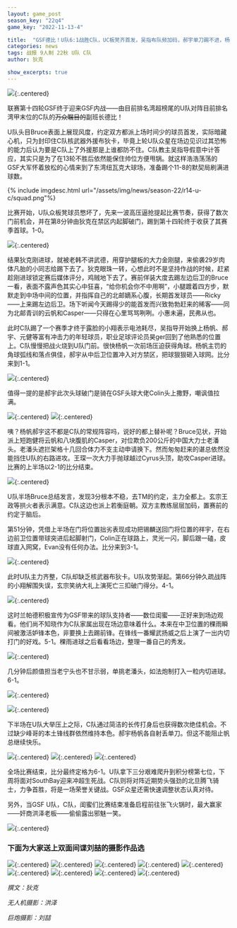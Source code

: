 ```yaml
---
layout: game_post
season_key: "22q4"
game_key: "2022-11-13-4"

title:  "GSF德比！U队6:1战胜C队，UC板凳齐首发，吴指布队频加码，郝宇单刀踢不进，杨帆跳水笑哈哈"
categories: news
tags: 战报 9人制 22秋 U队 C队
author: 狄克

show_excerpts: true
---
```


![](/assets/img/news/season-22/r14-u-c/GSF-Derby-Poster.jpg){:.centered}

<!--more-->

联赛第十四轮GSF终于迎来GSF内战——由目前排名湾超榜尾的U队对阵目前排名湾甲末位的C队的~~万众瞩目的~~副班长德比！

U队头目Bruce表面上展现风度，约定双方都派上场时间少的球员首发，实际暗藏心机，只为封印住C队核武器外援布狄卡，毕竟上轮U队众星在场边见识过其恐怖的能力后认为要是C队上了外援那是上谁都防不住。C队教主吴指导假意中计答应，其实只是为了在13轮不胜后依然能保住帅位方便甩锅。就这样浩浩荡荡的GSF大军怀着放松的心情来到了东湾纽瓦克大球场，准备踢个11-8的默契局刷满进球数。

{% include imgdesc.html url="/assets/img/news/season-22/r14-u-c/squad.png"%}

比赛开始，U队众板凳球员憋坏了，先来一波高压逼抢提起比赛节奏，获得了数次门前机会，并在第8分钟由狄克在禁区内起脚破门，踢到第十四轮终于收获了其赛季首球。1-0。

![](/assets/img/news/season-22/r14-u-c/1-0.gif){:.centered}

结果狄克刚进球，就被老韩不讲武德，用穿护腿板的大力金刚腿，来偷袭29岁肉体凡胎的小同志给踢下去了。狄克眼珠一转，心想此时不是坚持作战的时候，赶紧趁刚进球锁定赛后媒体评分，鸡贼地下去了。赛前佯装大度去踢左边后卫的Bruce一看，表面不露声色其实心中狂喜，“给你机会你不中用啊”，小腿踱着四方步，默默走到中场中间的位置，并指挥自己的北邮嫡系心腹，长期首发球员——Ricky——上来踢左边后卫。场下听闻今天踢得少的能首发而兴致勃勃赶来的稀客——同为北邮青训的云帆和Casper——只得在心里骂骂咧咧。小惠未遍，民弗从也。

此时C队踢了一个赛季才终于露脸的小翔表示电池耗尽，吴指导开始换上杨帆、郝宇、元健等富有冲击力的年轻球员，职业足球评论员昊ger回到了他熟悉的位置上。C队慢慢把战火烧到U队门前。很快杨帆一次前场压迫获得角球。杨帆主罚的角球弧线和落点俱佳，郝宇从中后卫位置冲入对方禁区，把球狠狠砸入球网。比分来到1-1。

![](/assets/img/news/season-22/r14-u-c/1-1.gif){:.centered}

值得一提的是郝宇此次头球破门是骑在GSF头球大佬Colin头上撒野，嘲讽值拉满。

![](/assets/img/news/season-22/r14-u-c/haoyu1.jpg){:.centered}
![](/assets/img/news/season-22/r14-u-c/haoyu2.jpg){:.centered}

咦？杨帆郝宇这不都是C队的常规阵容吗，说好的都上替补呢？Bruce见状，开始派上短跑健将云帆和八块腹肌的Casper，对位欺负200公斤的中国大力士老潘头。老潘头遮拦架格十几回合体力不支主动申请换下。然而匆匆赶来的谌总依然没能挡住U队的右路进攻。王琛一次大力手抛球越过Cyrus头顶，助攻Casper进球。比赛的上半场以2-1的比分结束。

![](/assets/img/news/season-22/r14-u-c/2-1.gif){:.centered}

U队半场Bruce总结发言，发现3分根本不稳，去TM的约定，主力全都上。玄宗王政等拱火者表示满意。C队这边也派上若衡庭朝。双方主教练层层加码，置赛前的约定于脑后。

第51分钟，凭借上半场在门将位置拙劣表现成功把锡麟送回门将位置的祥宇，在右边前卫位置带球突进后起脚射门，Colin正在球路上，灵光一闪，脚后跟一磕，皮球直入网窝，Evan没有任何办法。比分来到3-1。

![](/assets/img/news/season-22/r14-u-c/3-1.gif){:.centered}

此时U队主力齐整，C队却缺乏核武器布狄卡。U队攻势渐起。第66分钟久疏战阵的小翔解围失误，玄宗笑纳大礼上演死亡三扣破门得分。4-1。

![](/assets/img/news/season-22/r14-u-c/4-1.gif){:.centered}

这时兰帕德积极宣传为GSF带来的球队支持者——数位闺蜜——正好来到场边观看。他们尚不知晓作为C队家属出现在场边意味着什么。本来在中卫位置的稞雨瞬间被激活妒锋本色，非要换上去踢前锋。在锋线一番耀武扬威之后上演了一出内切打门的好戏。5-1。稞雨进球之后看看场边，整理一番自己的秀发。

![](/assets/img/news/season-22/r14-u-c/5-1.gif){:.centered}

几分钟后颜值担当老宁头也不甘示弱，单挑老潘头，如法炮制打入一粒内切进球。6-1。

![](/assets/img/news/season-22/r14-u-c/6-1.gif){:.centered}

![](/assets/img/news/season-22/r14-u-c/laoningtou.jpg){:.centered}

下半场在U队大举压上之际，C队通过简洁的长传打身后也获得数次绝佳机会。不过缺少峰哥的本土锋线群依然维持本色。郝宇杨帆各自射丢单刀。但这不能阻止帆总继续快乐。

![](/assets/img/news/season-22/r14-u-c/haoyu3.jpg){:.centered}
![](/assets/img/news/season-22/r14-u-c/yangfan0.jpg){:.centered}
![](/assets/img/news/season-22/r14-u-c/yangfan1.jpg){:.centered}

全场比赛结束，比分最终定格为6-1。U队拿下三分艰难爬升到积分榜第七位，下周将面对SouthBay迎来冲超生死战。C队则将对阵近期势头强劲的北旦腾飞骑士，力争首胜，将是一场荣誉关键战。GSF众星还需快速调整状态认真对待。

另外，当GSF U队，C队，闺蜜们比赛结束准备启程前往张飞火锅时，最大赢家——奸商洪泽老板——偷偷露出邪魅一笑。

![](/assets/img/news/season-22/r14-u-c/hongze.jpg){:.centered}

### 下面为大家送上双面间谍刘喆的摄影作品选

![](/assets/img/news/season-22/r14-u-c/p1.jpg){:.centered}
![](/assets/img/news/season-22/r14-u-c/p2.jpg){:.centered}
![](/assets/img/news/season-22/r14-u-c/p3.jpg){:.centered}
![](/assets/img/news/season-22/r14-u-c/p4.jpg){:.centered}
![](/assets/img/news/season-22/r14-u-c/p5.jpg){:.centered}
![](/assets/img/news/season-22/r14-u-c/p6.jpg){:.centered}
![](/assets/img/news/season-22/r14-u-c/p7.jpg){:.centered}
![](/assets/img/news/season-22/r14-u-c/p8.jpg){:.centered}
![](/assets/img/news/season-22/r14-u-c/p9.jpg){:.centered}


*撰文：狄克*

*无人机摄影：洪泽*

*巨炮摄影：刘喆*
